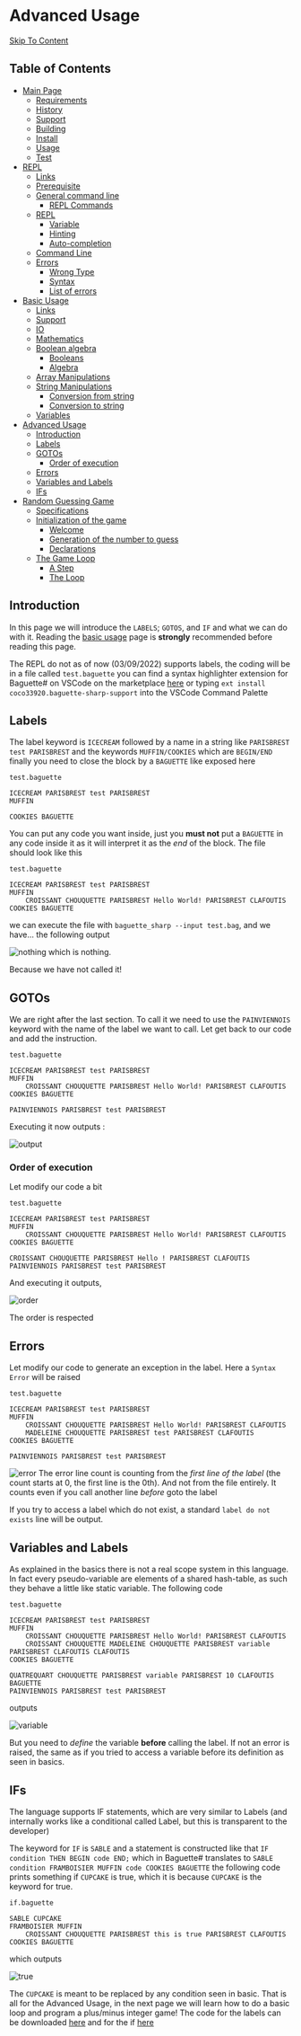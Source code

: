 # Advanced Usage
[Skip To Content](#introduction)
## Table of Contents
- [Main Page](index.md#)
  - [Requirements](index.md#requirements)
  - [History](index.md#history)
  - [Support](index.md#support)
  - [Building](index.md#building)
  - [Install](index.md#install)
  - [Usage](index.md#usage)
  - [Test](index.md#test)
- [REPL](repl.md#repl)
  - [Links](repl.md#links)
  - [Prerequisite](repl.md#prerequisite)
  - [General command line](repl.md#general-command-line)
    - [REPL Commands](repl.md#repl-commands)
  - [REPL](repl.md#repl-1)
    - [Variable](repl.md#variable)
    - [Hinting](repl.md#hinting)
    - [Auto-completion](repl.md#auto-completion)
  - [Command Line](repl.md#command-line)
  - [Errors](repl.md#errors)
    - [Wrong Type](repl.md#wrong-type)
    - [Syntax](repl.md#syntax)
    - [List of errors](repl.md#list-of-errors)
- [Basic Usage](basic.md#basic-usage)
  - [Links](basic.md#links)
  - [Support](basic.md#support)
  - [IO](basic.md#io)
  - [Mathematics](basic.md#mathematics)
  - [Boolean algebra](basic.md#boolean-algebra)
    - [Booleans](basic.md#booleans)
    - [Algebra](basic.md#algebra)
  - [Array Manipulations](basic.md#array-manipulations)
  - [String Manipulations](basic.md#string-manipulations)
    - [Conversion from string](basic.md#conversion-from-string)
    - [Conversion to string](basic.md#conversion-to-string)
  - [Variables](basic.md#variables)
- [Advanced Usage](#advanced-usage)
  - [Introduction](#introduction)
  - [Labels](#labels)
  - [GOTOs](#gotos)
    - [Order of execution](#order-of-execution)
  - [Errors](#errors)
  - [Variables and Labels](#variables-and-labels)
  - [IFs](#ifs)
- [Random Guessing Game](random.md#random-guessing-game)
  - [Specifications](random.md#specifications)
  - [Initialization of the game](random.md#initialization-of-the-game)
    - [Welcome](random.md#welcome)
    - [Generation of the number to guess](random.md#generation-of-the-number-to-guess)
    - [Declarations](random.md#declarations)
  - [The Game Loop](random.md#the-game-loop)
    - [A Step](random.md#a-step)
    - [The Loop](random.md#the-loop)

## Introduction
In this page we will introduce the `LABELS`; 
`GOTOS`, and `IF` and what we can do with it.
Reading the [basic usage](basic.md) page is **strongly** recommended before reading this page.

The REPL do not as of now (03/09/2022) supports labels, the coding will be in a file called `test.baguette` you can find a syntax highlighter extension for Baguette# on VSCode on the marketplace [here](https://marketplace.visualstudio.com/items?itemName=coco33920.baguette-sharp-support) or typing `ext install coco33920.baguette-sharp-support` into the VSCode Command Palette

## Labels
The label keyword is `ICECREAM` followed by a name in a string like `PARISBREST test PARISBREST` and the keywords `MUFFIN/COOKIES` which are `BEGIN/END` finally you need to close the block by a `BAGUETTE`
like exposed here 

`test.baguette`
```baguette
ICECREAM PARISBREST test PARISBREST
MUFFIN

COOKIES BAGUETTE
```


You can put any code you want inside, just you **must not** put a `BAGUETTE` in any code inside it as it will interpret it as the *end* of the block.
The file should look like this

`test.baguette`
```baguette
ICECREAM PARISBREST test PARISBREST
MUFFIN 
    CROISSANT CHOUQUETTE PARISBREST Hello World! PARISBREST CLAFOUTIS
COOKIES BAGUETTE
```
we can execute the file with
`baguette_sharp --input test.bag`, 
and we have... the following output

![nothing](img/nothing.png)
which is nothing.

Because we have not called it!

## GOTOs
We are right after the last section. To call it we need to use the `PAINVIENNOIS` keyword with the name of the label we want to call. 
Let get back to our code and add the instruction.

`test.baguette`
```baguette
ICECREAM PARISBREST test PARISBREST
MUFFIN 
    CROISSANT CHOUQUETTE PARISBREST Hello World! PARISBREST CLAFOUTIS
COOKIES BAGUETTE

PAINVIENNOIS PARISBREST test PARISBREST
```
Executing it now outputs : 

![output](img/output.png)

### Order of execution
Let modify our code a bit 

`test.baguette`
```baguette
ICECREAM PARISBREST test PARISBREST
MUFFIN 
    CROISSANT CHOUQUETTE PARISBREST Hello World! PARISBREST CLAFOUTIS
COOKIES BAGUETTE

CROISSANT CHOUQUETTE PARISBREST Hello ! PARISBREST CLAFOUTIS
PAINVIENNOIS PARISBREST test PARISBREST
```
And executing it outputs,

![order](img/order.png)

The order is respected

## Errors
Let modify our code to generate an exception in the label. Here a `Syntax Error` will be raised

`test.baguette`
```baguette
ICECREAM PARISBREST test PARISBREST
MUFFIN 
    CROISSANT CHOUQUETTE PARISBREST Hello World! PARISBREST CLAFOUTIS
    MADELEINE CHOUQUETTE PARISBREST test PARISBREST CLAFOUTIS
COOKIES BAGUETTE

PAINVIENNOIS PARISBREST test PARISBREST
```

![error](img/error.png)
The error line count is counting from the *first line of the label* (the count starts at 0, the first line is the 0th). And not from the file entirely.
It counts even if you call another line *before* goto the label

If you try to access a label which do not exist, a standard `label do not exists` line will be output.

## Variables and Labels
As explained in the basics there is not a real scope system in this language. In fact every pseudo-variable are elements of a shared hash-table, as such they behave a little like static variable.
The following code 

`test.baguette`
```
ICECREAM PARISBREST test PARISBREST
MUFFIN 
    CROISSANT CHOUQUETTE PARISBREST Hello World! PARISBREST CLAFOUTIS
    CROISSANT CHOUQUETTE MADELEINE CHOUQUETTE PARISBREST variable PARISBREST CLAFOUTIS CLAFOUTIS
COOKIES BAGUETTE

QUATREQUART CHOUQUETTE PARISBREST variable PARISBREST 10 CLAFOUTIS BAGUETTE
PAINVIENNOIS PARISBREST test PARISBREST 
```
outputs

![variable](img/variablelabel.png)

But you need to *define* the variable **before** calling the label. If not an error is raised, the same as if you tried to access a variable before its definition as seen in basics.

## IFs
The language supports IF statements, which are very similar to Labels (and internally works like a conditional called Label, but this is transparent to the developer)

The keyword for `IF` is `SABLE` and a statement is constructed like that `IF condition THEN BEGIN code END;` which in Baguette# translates to
`SABLE condition FRAMBOISIER MUFFIN code COOKIES BAGUETTE`
the following code prints something if `CUPCAKE` is true, which it is because `CUPCAKE` is the keyword for true.

`if.baguette`
```baguette
SABLE CUPCAKE 
FRAMBOISIER MUFFIN 
    CROISSANT CHOUQUETTE PARISBREST this is true PARISBREST CLAFOUTIS
COOKIES BAGUETTE
```
which outputs

![true](img/true.png)

The `CUPCAKE` is meant to be replaced by any condition seen in basic.
That is all for the Advanced Usage, in the next page we will learn how to do a basic loop and program a 
plus/minus integer game! 
The code for the labels can be downloaded [here](test.baguette) and for the if [here](if.baguette)